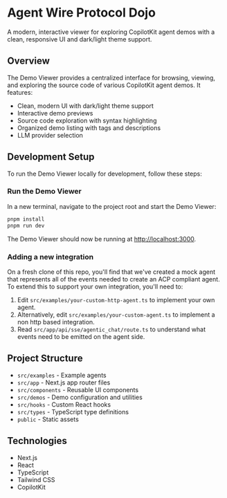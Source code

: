 # Agent Wire Protocol Dojo

A modern, interactive viewer for exploring CopilotKit agent demos with a clean, responsive UI and dark/light theme support.

## Overview

The Demo Viewer provides a centralized interface for browsing, viewing, and exploring the source code of various CopilotKit agent demos. It features:

- Clean, modern UI with dark/light theme support
- Interactive demo previews
- Source code exploration with syntax highlighting
- Organized demo listing with tags and descriptions
- LLM provider selection

## Development Setup

To run the Demo Viewer locally for development, follow these steps:

### Run the Demo Viewer

In a new terminal, navigate to the project root and start the Demo Viewer:

```bash
pnpm install
pnpm run dev
```

The Demo Viewer should now be running at [http://localhost:3000](http://localhost:3000).

### Adding a new integration

On a fresh clone of this repo, you'll find that we've created a mock agent that represents all of the events needed to create an ACP compliant agent. To extend this to support
your own integration, you'll need to:

1. Edit `src/examples/your-custom-http-agent.ts` to implement your own agent.
2. Alternatively, edit `src/examples/your-custom-agent.ts` to implement a non http based integration.
3. Read `src/app/api/sse/agentic_chat/route.ts` to understand what events need to be emitted on the agent side.

## Project Structure

- `src/examples` - Example agents
- `src/app` - Next.js app router files
- `src/components` - Reusable UI components
- `src/demos` - Demo configuration and utilities
- `src/hooks` - Custom React hooks
- `src/types` - TypeScript type definitions
- `public` - Static assets

## Technologies

- Next.js
- React
- TypeScript
- Tailwind CSS
- CopilotKit
